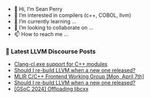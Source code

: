 - 👋 Hi, I’m Sean Perry
- 👀 I’m interested in compilers (c++, COBOL, llvm)
- 🌱 I’m currently learning ...
- 💞️ I’m looking to collaborate on ...
- 📫 How to reach me ...

<!---
s66perry/s66perry is a ✨ special ✨ repository because its `README.md` (this file) appears on your GitHub profile.
You can click the Preview link to take a look at your changes.
--->
### 📕 Latest LLVM Discourse Posts

<!-- DISCOURSE-LLVM:START -->
- [Clang-cl.exe support for C++ modules](https://discourse.llvm.org/t/clang-cl-exe-support-for-c-modules/72257?page=4#post_62)
- [Should I re-build LLVM when a new one released?](https://discourse.llvm.org/t/should-i-re-build-llvm-when-a-new-one-released/85706#post_2)
- [MLIR C/C++ Frontend Working Group [Mon, April 7th]](https://discourse.llvm.org/t/mlir-c-c-frontend-working-group-mon-april-7th/85707#post_1)
- [Should I re-build LLVM when a new one released?](https://discourse.llvm.org/t/should-i-re-build-llvm-when-a-new-one-released/85706#post_1)
- [[GSoC 2024] Offloading libcxx](https://discourse.llvm.org/t/gsoc-2024-offloading-libcxx/77238#post_11)
<!-- DISCOURSE-LLVM:END -->
